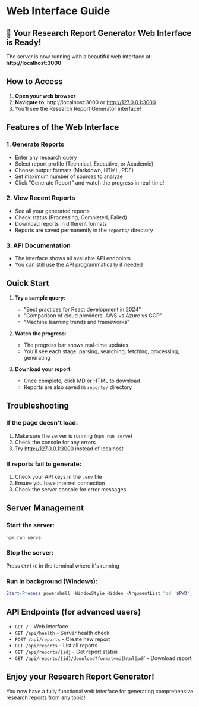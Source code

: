 # Web Interface Guide

## 🎉 Your Research Report Generator Web Interface is Ready!

The server is now running with a beautiful web interface at:
**http://localhost:3000**

## How to Access

1. **Open your web browser**
2. **Navigate to**: http://localhost:3000 or http://127.0.0.1:3000
3. You'll see the Research Report Generator interface!

## Features of the Web Interface

### 1. Generate Reports
- Enter any research query
- Select report profile (Technical, Executive, or Academic)
- Choose output formats (Markdown, HTML, PDF)
- Set maximum number of sources to analyze
- Click "Generate Report" and watch the progress in real-time!

### 2. View Recent Reports
- See all your generated reports
- Check status (Processing, Completed, Failed)
- Download reports in different formats
- Reports are saved permanently in the `reports/` directory

### 3. API Documentation
- The interface shows all available API endpoints
- You can still use the API programmatically if needed

## Quick Start

1. **Try a sample query**:
   - "Best practices for React development in 2024"
   - "Comparison of cloud providers: AWS vs Azure vs GCP"
   - "Machine learning trends and frameworks"

2. **Watch the progress**:
   - The progress bar shows real-time updates
   - You'll see each stage: parsing, searching, fetching, processing, generating

3. **Download your report**:
   - Once complete, click MD or HTML to download
   - Reports are also saved in `reports/` directory

## Troubleshooting

### If the page doesn't load:
1. Make sure the server is running (`npm run serve`)
2. Check the console for any errors
3. Try http://127.0.0.1:3000 instead of localhost

### If reports fail to generate:
1. Check your API keys in the `.env` file
2. Ensure you have internet connection
3. Check the server console for error messages

## Server Management

### Start the server:
```powershell
npm run serve
```

### Stop the server:
Press `Ctrl+C` in the terminal where it's running

### Run in background (Windows):
```powershell
Start-Process powershell -WindowStyle Hidden -ArgumentList "cd '$PWD'; npm run serve"
```

## API Endpoints (for advanced users)

- `GET /` - Web interface
- `GET /api/health` - Server health check
- `POST /api/reports` - Create new report
- `GET /api/reports` - List all reports
- `GET /api/reports/{id}` - Get report status
- `GET /api/reports/{id}/download?format=md|html|pdf` - Download report

## Enjoy your Research Report Generator!

You now have a fully functional web interface for generating comprehensive research reports from any topic!
